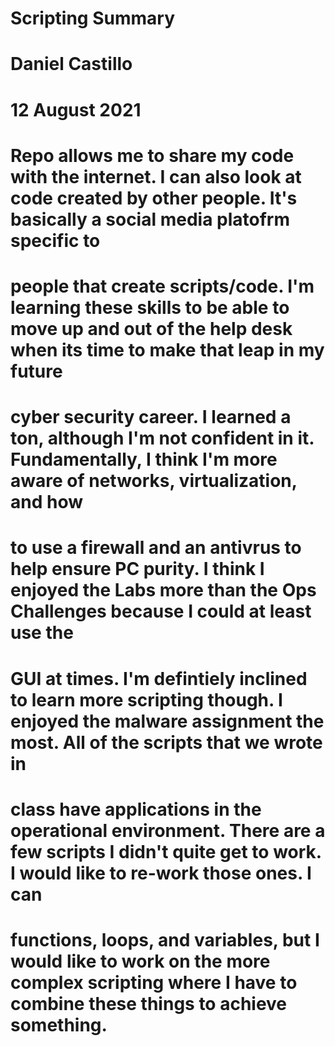 # Scripting Summary  
# Daniel Castillo
# 12 August 2021

# Repo allows me to share my code with the internet. I can also look at code created by other people. It's basically a social media platofrm specific to
# people that create scripts/code. I'm learning these skills to be able to move up and out of the help desk when its time to make that leap in my future
# cyber security career. I learned a ton, although I'm not confident in it. Fundamentally, I think I'm more aware of networks, virtualization, and how
# to use a firewall and an antivrus to help ensure PC purity. I think I enjoyed the Labs more than the Ops Challenges because I could at least use the
# GUI at times. I'm defintiely inclined to learn more scripting though. I enjoyed the malware assignment the most. All of the scripts that we wrote in 
# class have applications in the operational environment. There are a few scripts I didn't quite get to work. I would like to re-work those ones. I can
# functions, loops, and variables, but I would like to work on the more complex scripting where I have to combine these things to achieve something. 
